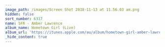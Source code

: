 ```yaml
---
image_path: /images/Screen Shot 2018-11-13 at 11.56.03 am.png
hidden: false
sort_number: 6317
name: SFR - Amber Lawrence
album_name: Hometown Girl (Live)
album_url: 'https://itunes.apple.com/au/album/hometown-girl-amber-lawrence-live/1039798162'
_hide_content: true
---
```


